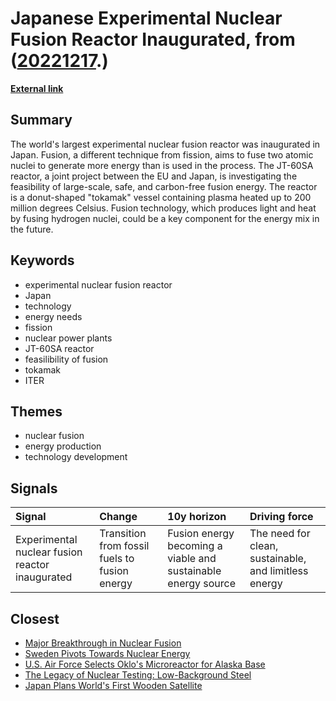 # __Japanese Experimental Nuclear Fusion Reactor Inaugurated__, from ([20221217](https://kghosh.substack.com/p/20221217).)

__[External link](https://phys.org/news/2023-12-japanese-experimental-nuclear-fusion-reactor.html)__



## Summary

The world's largest experimental nuclear fusion reactor was inaugurated in Japan. Fusion, a different technique from fission, aims to fuse two atomic nuclei to generate more energy than is used in the process. The JT-60SA reactor, a joint project between the EU and Japan, is investigating the feasibility of large-scale, safe, and carbon-free fusion energy. The reactor is a donut-shaped "tokamak" vessel containing plasma heated up to 200 million degrees Celsius. Fusion technology, which produces light and heat by fusing hydrogen nuclei, could be a key component for the energy mix in the future.

## Keywords

* experimental nuclear fusion reactor
* Japan
* technology
* energy needs
* fission
* nuclear power plants
* JT-60SA reactor
* feasilibility of fusion
* tokamak
* ITER

## Themes

* nuclear fusion
* energy production
* technology development

## Signals

| Signal                                          | Change                                        | 10y horizon                                                   | Driving force                                         |
|:------------------------------------------------|:----------------------------------------------|:--------------------------------------------------------------|:------------------------------------------------------|
| Experimental nuclear fusion reactor inaugurated | Transition from fossil fuels to fusion energy | Fusion energy becoming a viable and sustainable energy source | The need for clean, sustainable, and limitless energy |

## Closest

* [Major Breakthrough in Nuclear Fusion](136f0479a4a508ee27ea66d38d8d2b41)
* [Sweden Pivots Towards Nuclear Energy](b9666c2bcb5131de1b2411be30bb4b44)
* [U.S. Air Force Selects Oklo's Microreactor for Alaska Base](edbef1e1c31b764b47d554fa131a5ea6)
* [The Legacy of Nuclear Testing: Low-Background Steel](fd957af83036959652ceb25c652a97c9)
* [Japan Plans World's First Wooden Satellite](a8e879a399523fa13be56fab2f93d822)